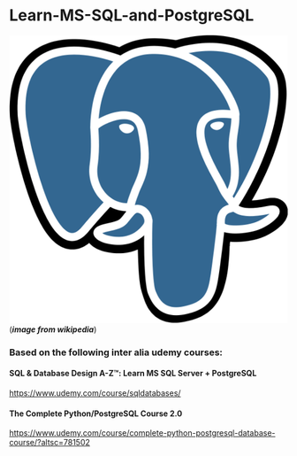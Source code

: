 # Learn-MS-SQL-and-PostgreSQL




![Learn MS SQL and PostgreSQL](./data/images/540px-Postgresql_elephant.svg.png) (***image from wikipedia***)


### Based on the following inter alia udemy courses:

#### SQL & Database Design A-Z™: Learn MS SQL Server + PostgreSQL
https://www.udemy.com/course/sqldatabases/


#### The Complete Python/PostgreSQL Course 2.0
https://www.udemy.com/course/complete-python-postgresql-database-course/?altsc=781502